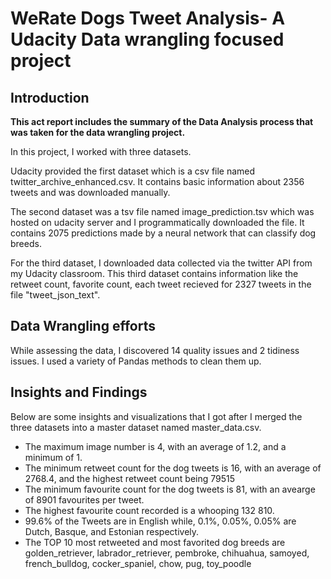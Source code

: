 # WeRate Dogs Tweet Analysis- A Udacity Data wrangling focused project

## Introduction

**This act report includes the summary of the Data Analysis process that was taken for the data wrangling project.**

In this project, I worked with three datasets.

Udacity provided the first dataset which is a csv file named twitter_archive_enhanced.csv. It contains basic information about 2356 tweets and was downloaded manually.

The second dataset was a tsv file named image_prediction.tsv which was hosted on udacity server and I programmatically downloaded the file. It contains 2075 predictions made by a neural network that can classify dog breeds.

For the third dataset, I downloaded data collected via the twitter API from my Udacity classroom. This third dataset contains information like the retweet count, favorite count, each tweet recieved for 2327 tweets in the file "tweet_json_text".

## Data Wrangling efforts

While assessing the data, I discovered 14 quality issues and 2 tidiness issues. I used a variety of Pandas methods to clean them up.

## Insights and Findings

Below are some insights and visualizations that I got after I merged the three datasets into a master dataset named master_data.csv.

- The maximum image number is 4, with an average of 1.2, and a minimum of 1.
- The minimum retweet count for the dog tweets is 16, with an average of 2768.4, and the highest retweet count being 79515
- The minimum favourite count for the dog tweets is 81, with an avearge of 8901 favourites per tweet. 
- The highest favourite count recorded is a whooping 132 810.
- 99.6% of the Tweets are in English while, 0.1%, 0.05%, 0.05% are Dutch, Basque, and Estonian respectively.
- The TOP 10 most retweeted and most favorited dog breeds are golden_retriever, labrador_retriever, pembroke, chihuahua, samoyed, french_bulldog, cocker_spaniel, chow, pug, toy_poodle
